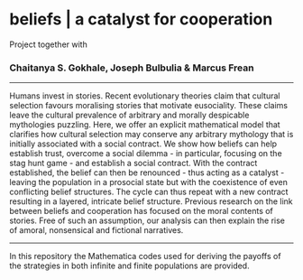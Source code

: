 # beliefs | a catalyst for cooperation

Project together with 

### Chaitanya S. Gokhale, Joseph Bulbulia & Marcus Frean

---

Humans invest in stories. 
Recent evolutionary theories claim that cultural selection favours moralising stories that motivate eusociality. 
These claims leave the cultural prevalence of arbitrary and morally despicable mythologies puzzling. 
Here, we offer an explicit mathematical model that clarifies how cultural selection may conserve any arbitrary mythology that is initially associated with a social contract. 
We show how beliefs can help establish trust, overcome a social dilemma - in particular, focusing on the stag hunt game - and establish a social contract.
With the contract established, the belief can then be renounced - thus acting as a catalyst - leaving the population in a prosocial state but with the coexistence of even conflicting belief structures.
The cycle can thus repeat with a new contract resulting in a layered, intricate belief structure.
Previous research on the link between beliefs and cooperation has focused on the moral contents of stories. 
Free of such an assumption, our analysis can then explain the rise of amoral, nonsensical and fictional narratives.

----

In this repository the Mathematica codes used for deriving the payoffs of the strategies in both infinite and finite populations are provided.